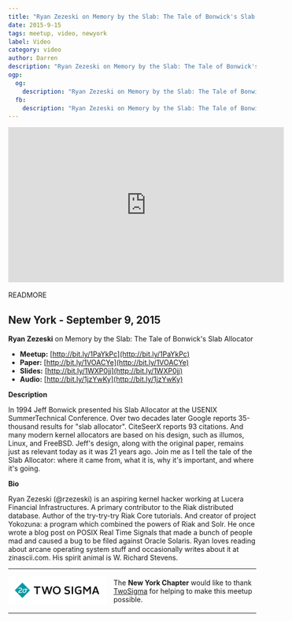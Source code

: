```yaml
---
title: "Ryan Zezeski on Memory by the Slab: The Tale of Bonwick's Slab Allocator"
date: 2015-9-15
tags: meetup, video, newyork
label: Video
category: video
author: Darren
description: "Ryan Zezeski on Memory by the Slab: The Tale of Bonwick's Slab Allocator"
ogp:
  og:
    description: "Ryan Zezeski on Memory by the Slab: The Tale of Bonwick's Slab Allocator"
  fb:
    description: "Ryan Zezeski on Memory by the Slab: The Tale of Bonwick's Slab Allocator"
---
```


<iframe class="video" width="560" height="315" src="https://www.youtube.com/embed/UQVd9mZr-jI" frameborder="0" allowfullscreen></iframe>

READMORE

## New York - September 9, 2015

**Ryan Zezeski** on Memory by the Slab: The Tale of Bonwick's Slab Allocator

* **Meetup:** [http://bit.ly/1PaYkPc](http://bit.ly/1PaYkPc)
* **Paper:** [http://bit.ly/1VOACYe](http://bit.ly/1VOACYe)
* **Slides:** [http://bit.ly/1WXP0jj](http://bit.ly/1WXP0jj)
* **Audio:** [http://bit.ly/1jzYwKy](http://bit.ly/1jzYwKy)

**Description**

In 1994 Jeff Bonwick presented his Slab Allocator at the USENIX SummerTechnical Conference. Over two decades later Google reports 35-thousand results for "slab allocator". CiteSeerX reports 93 citations. And many modern kernel allocators are based on his design, such as illumos, Linux, and FreeBSD. Jeff's design, along with the original paper, remains just as relevant today as it was 21 years ago. Join me as I tell the tale of the Slab Allocator: where it came from, what it is, why it's important, and where it's going.

**Bio**

Ryan Zezeski (@rzezeski) is an aspiring kernel hacker working at Lucera Financial Infrastructures. A primary contributor to the Riak distributed database. Author of the try-try-try Riak Core tutorials. And creator of project Yokozuna: a program which combined the powers of Riak and Solr. He once wrote a blog post on POSIX Real Time Signals that made a bunch of people mad and caused a bug to be filed against Oracle Solaris. Ryan loves reading about arcane operating system stuff and occasionally writes about it at zinascii.com. His spirit animal is W. Richard Stevens.

---

<p style="display: flex; flex-direction: row; justify-content: center; align-items: center;">
<a href="https://www.twosigma.com/"><img src="/images/TwoSigma_RGB.jpg" alt="TwoSigma" title="TwoSigma - Platinum Sponsor of Papers We Love NYC" style="width: 200px; margin: 0 1em 0 0;"></a> <span style="flex: 1;">The <strong>New York Chapter</strong> would like to thank <a href="http://www.twosigma.com">TwoSigma</a> for helping to make this meetup possible.</span>
</p>

---
